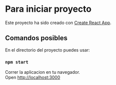 # Para iniciar proyecto

Este proyecto ha sido creado con [Create React App](https://github.com/facebook/create-react-app).

## Comandos posibles

En el directorio del proyecto puedes usar:

### `npm start`

Correr la aplicacion en tu navegador.\
Open [http://localhost:3000](http://localhost:3000) 




